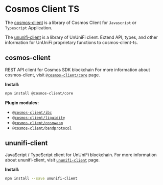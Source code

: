 # Cosmos Client TS

The [cosmos-client](cosmos-client.md#cosmos-client) is a library of Cosmos Client for `Javascript` or `Typescript` Application.

The [ununifi-client](cosmos-client.md#ununifi-client) is a library of UnUniFi client. Extend API, types, and other information for UnUniFi proprietary functions to cosmos-client-ts.

## cosmos-client

REST API client for Cosmos SDK blockchain
For more information about cosmos-client, visit [`@cosmos-client/core`](https://github.com/cosmos-client/cosmos-client-ts) page.

**Install:**

```bash
npm install @cosmos-client/core
```

**Plugin modules:**

- [`@cosmos-client/ibc`](https://github.com/cosmos-client/ibc-ts)
- [`@cosmos-client/liquidity`](https://github.com/cosmos-client/liquidity-ts)
- [`@cosmos-client/cosmwasm`](https://github.com/cosmos-client/cosmwasm-ts)
- [`@cosmos-client/bandprotocol`](https://github.com/cosmos-client/bandprotocol-ts)

## ununifi-client

JavaScript / TypeScript client for UnUniFi blockchain.
For more information about ununifi-client, visit [`ununifi-client`](https://github.com/cosmos-client/ununifi-ts) page.

**Install:**

```bash
npm install --save ununifi-client
```
